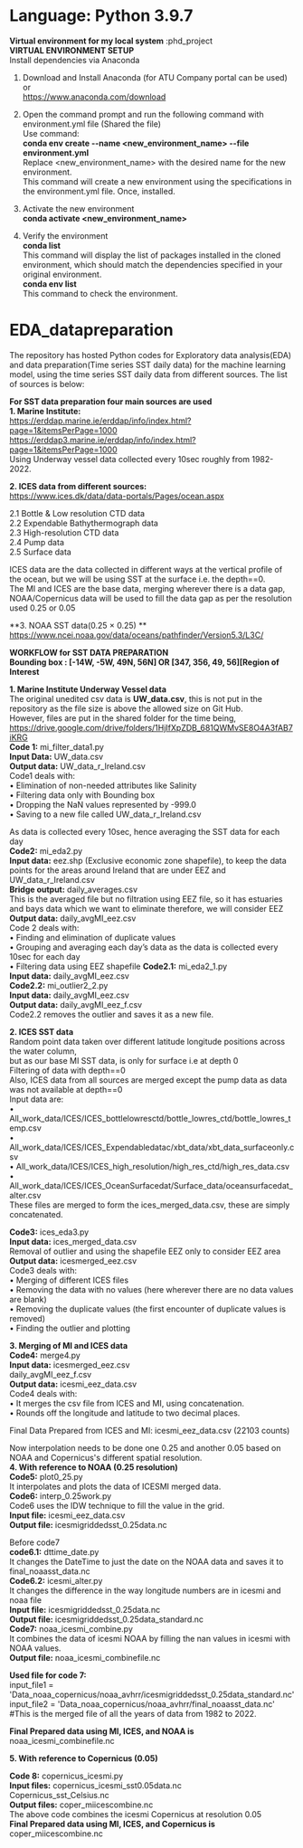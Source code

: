 # Language: Python 3.9.7

**Virtual environment for my local system** :phd_project <br>
**VIRTUAL ENVIRONMENT SETUP**<br>
Install dependencies via Anaconda<br>
1.	Download and Install Anaconda (for ATU Company portal can be used) <br>
or<br>
https://www.anaconda.com/download<br>
2.	Open the command prompt and run the following command with environment.yml file (Shared the file)<br>
Use command:<br>
**conda env create --name <new_environment_name> --file environment.yml**<br>
Replace <new_environment_name> with the desired name for the new environment.<br>
This command will create a new environment using the specifications in the environment.yml file. Once, installed.<br>
3.	Activate the new environment<br>
**conda activate <new_environment_name>**<br>

4.	Verify the environment<br>
**conda list**<br>
This command will display the list of packages installed in the cloned environment, which should match the dependencies specified in your original environment.<br>
**conda env list**<br>
This command to check the environment.<br>

# EDA_datapreparation
The repository has hosted Python codes for Exploratory data analysis(EDA) and data preparation(Time series SST daily data) for the machine learning model, using the time series SST daily data from different sources. The list of sources is below:

**For SST data preparation four main sources are used**<br>
**1. Marine Institute:**<br>
https://erddap.marine.ie/erddap/info/index.html?page=1&itemsPerPage=1000 <br>
https://erddap3.marine.ie/erddap/info/index.html?page=1&itemsPerPage=1000 <br>
Using Underway vessel data collected every 10sec roughly from 1982-2022.<br>

**2. ICES data from different sources:**<br>
https://www.ices.dk/data/data-portals/Pages/ocean.aspx<br>

2.1	Bottle & Low resolution CTD data<br>
2.2	Expendable Bathythermograph data<br>
2.3	High-resolution CTD data<br>
2.4	Pump data<br>
2.5	Surface data<br>

ICES data are the data collected in different ways at the vertical profile of the ocean, but we will be using SST at the surface i.e. the depth==0.<br>
The MI and ICES are the base data, merging wherever there is a data gap, NOAA/Copernicus data will be used to fill the data gap as per the resolution used 0.25 or 0.05 

**3. NOAA SST data(0.25 &times; 0.25) ** <be>
https://www.ncei.noaa.gov/data/oceans/pathfinder/Version5.3/L3C/ <br>

**WORKFLOW for SST DATA PREPARATION**<br>
**Bounding box : [-14W, -5W, 49N, 56N] OR [347, 356, 49, 56][Region of Interest**<br>

**1.	Marine Institute Underway Vessel data**<br>
The original unedited csv data is **UW_data.csv**, this is not put in the repository as the file size is above the allowed size on Git Hub.<br>
However, files are put in the shared folder for the time being, https://drive.google.com/drive/folders/1HjIfXpZDB_681QWMvSE8O4A3fAB7iKRG <br>
**Code 1:** mi_filter_data1.py<br>
**Input Data:** UW_data.csv<br>
**Output data:** UW_data_r_Ireland.csv<br>
Code1 deals with:<br>
•	Elimination of non-needed attributes like Salinity<br>
•	Filtering data only with Bounding box<br>
•	Dropping the NaN values represented by -999.0<br>
•	Saving to a new file called UW_data_r_Ireland.csv<br>

As data is collected every 10sec, hence averaging the SST data for each day<br>
**Code2:** mi_eda2.py<br>
**Input data:** eez.shp (Exclusive economic zone shapefile), to keep the data points for the areas around Ireland that are under EEZ and<br>
UW_data_r_Ireland.csv<br>
**Bridge output:** daily_averages.csv<br>
This is the averaged file but no filtration using EEZ file, so it has estuaries and bays data which we want to eliminate therefore, we will consider EEZ<br>
**Output data:** daily_avgMI_eez.csv<br>
Code 2 deals with:<br>
•	Finding and elimination of duplicate values<br>
•	Grouping and averaging each day’s data as the data is collected every 10sec for each day<br>
•	Filtering data using EEZ shapefile<be>
**Code2.1:** mi_eda2_1.py<br>
**Input data:** daily_avgMI_eez.csv<br>
**Code2.2:** mi_outlier2_2.py<br>
**Input data:** daily_avgMI_eez.csv<br>
**Output data:** daily_avgMI_eez_f.csv<br>
Code2.2 removes the outlier and saves it as a new file.<br>


**2.	ICES SST data**<br>
Random point data taken over different latitude longitude positions across the water column,<br>
but as our base MI SST data, is only for surface i.e at depth 0<br>
Filtering of data with depth==0<br>
Also, ICES data from all sources are merged except the pump data as data was not available at depth==0<br>
Input data are: <br>
•	All_work_data/ICES/ICES_bottlelowresctd/bottle_lowres_ctd/bottle_lowres_temp.csv<br>
•	All_work_data/ICES/ICES_Expendabledatac/xbt_data/xbt_data_surfaceonly.csv<br>
•	All_work_data/ICES/ICES_high_resolution/high_res_ctd/high_res_data.csv<br>
•	All_work_data/ICES/ICES_OceanSurfacedat/Surface_data/oceansurfacedat_alter.csv<br>
These files are merged to form the ices_merged_data.csv, these are simply concatenated.<br>


**Code3:** ices_eda3.py<br>
**Input data:** ices_merged_data.csv<br>
Removal of outlier and using the shapefile EEZ only to consider EEZ area<br>
**Output data:** icesmerged_eez.csv<br>
Code3 deals with:<br>
•	Merging of different ICES files<br>
•	Removing the data with no values (here wherever there are no data values are blank) <br>
•	Removing the duplicate values (the first encounter of duplicate values is removed) <br>
•	Finding the outlier and plotting <br>


**3.	Merging of MI and ICES data**<br>
**Code4:** merge4.py<br>
**Input data:** icesmerged_eez.csv<br>
                daily_avgMI_eez_f.csv<br>
**Output data:** icesmi_eez_data.csv<br>
Code4 deals with:<br>
•	It merges the csv file from ICES and MI, using concatenation.<br>
•	Rounds off the longitude and latitude to two decimal places.<br>

Final Data Prepared from ICES and MI: icesmi_eez_data.csv (22103 counts)<br>


Now interpolation needs to be done one 0.25 and another 0.05 based on NOAA and Copernicus's different spatial resolution. <br>
**4. With reference to NOAA (0.25 resolution)** <br>
**Code5:** plot0_25.py<br>
It interpolates and plots the data of ICESMI merged data.<br>
**Code6:** interp_0.25work.py<br>
Code6 uses the IDW technique to fill the value in the grid.<br>
**Input file:** icesmi_eez_data.csv<br>
**Output file:** icesmigriddedsst_0.25data.nc<br>

Before code7<br>
**code6.1:** dttime_date.py<br>
It changes the DateTime to just the date on the NOAA data and saves it to final_noaasst_data.nc <br>
**Code6.2:** icesmi_alter.py<br>
It changes the difference in the way longitude numbers are in icesmi and noaa file<br>
**Input file:** icesmigriddedsst_0.25data.nc<br>
**Output file:** icesmigriddedsst_0.25data_standard.nc<br>
**Code7:** noaa_icesmi_combine.py<br>
It combines the data of icesmi NOAA by filling the nan values in icesmi with NOAA values.<br>
**Output file:** noaa_icesmi_combinefile.nc

**Used file for code 7:** <br>
input_file1 = 'Data_noaa_copernicus/noaa_avhrr/icesmigriddedsst_0.25data_standard.nc'<br>
input_file2 = 'Data_noaa_copernicus/noaa_avhrr/final_noaasst_data.nc' #This is the merged file of all the years of data from 1982 to 2022.<br>

**Final Prepared data using MI, ICES, and NOAA is** noaa_icesmi_combinefile.nc<br>

**5. With reference to Copernicus (0.05)** <br>

**Code 8:** copernicus_icesmi.py<br>
**Input files:** copernicus_icesmi_sst0.05data.nc<br>
                 Copernicus_sst_Celsius.nc<br>
**Output files:** coper_miicescombine.nc<br>
The above code combines the icesmi Copernicus at resolution 0.05 <br>
**Final Prepared data using MI, ICES, and Copernicus is** coper_miicescombine.nc <br>




